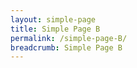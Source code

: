 ```yaml
---
layout: simple-page
title: Simple Page B
permalink: /simple-page-B/
breadcrumb: Simple Page B
---
```

